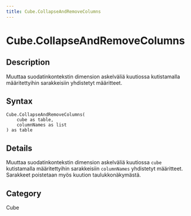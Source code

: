 ```yaml
---
title: Cube.CollapseAndRemoveColumns
---
```


# Cube.CollapseAndRemoveColumns


## Description

Muuttaa suodatinkontekstin dimension askelväliä kuutiossa kutistamalla määritettyihin sarakkeisiin yhdistetyt määritteet.


## Syntax

```powerquery
Cube.CollapseAndRemoveColumns(
    cube as table,
    columnNames as list
) as table
```


## Details

Muuttaa suodatinkontekstin dimension askelväliä kuutiossa <code>cube</code> kutistamalla määritettyihin sarakkeisiin <code>columnNames</code> yhdistetyt määritteet. Sarakkeet poistetaan myös kuution taulukkonäkymästä.



## Category
Cube
